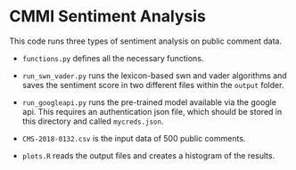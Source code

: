 # CMMI Sentiment Analysis

This code runs three types of sentiment analysis on public comment data.

- `functions.py` defines all the necessary functions.

- `run_swn_vader.py` runs the lexicon-based swn and vader algorithms and saves the sentiment score in two different files within the `output` folder.

- `run_googleapi.py` runs the pre-trained model available via the google api. This requires an authentication json file, which should be stored in this directory and called `mycreds.json`.

- `CMS-2018-0132.csv` is the input data of 500 public comments.

- `plots.R` reads the output files and creates a histogram of the results.
